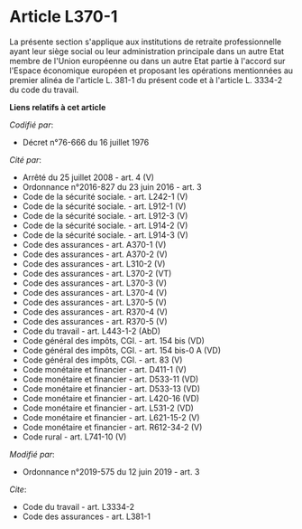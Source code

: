 # Article L370-1

La présente section s'applique aux institutions de retraite professionnelle ayant leur siège social ou leur administration
principale dans un autre Etat membre de l'Union européenne ou dans un autre Etat partie à l'accord sur l'Espace économique
européen et proposant les opérations mentionnées au premier alinéa de l'article L. 381-1 du présent code et à l'article L.
3334-2 du code du travail.

**Liens relatifs à cet article**

_Codifié par_:

  - Décret n°76-666 du 16 juillet 1976

_Cité par_:

  - Arrêté du 25 juillet 2008 - art. 4 (V)
  - Ordonnance n°2016-827 du 23 juin 2016 - art. 3
  - Code de la sécurité sociale. - art. L242-1 (V)
  - Code de la sécurité sociale. - art. L912-1 (V)
  - Code de la sécurité sociale. - art. L912-3 (V)
  - Code de la sécurité sociale. - art. L914-2 (V)
  - Code de la sécurité sociale. - art. L914-3 (V)
  - Code des assurances - art. A370-1 (V)
  - Code des assurances - art. A370-2 (V)
  - Code des assurances - art. L310-2 (V)
  - Code des assurances - art. L370-2 (VT)
  - Code des assurances - art. L370-3 (V)
  - Code des assurances - art. L370-4 (V)
  - Code des assurances - art. L370-5 (V)
  - Code des assurances - art. R370-4 (V)
  - Code des assurances - art. R370-5 (V)
  - Code du travail - art. L443-1-2 (AbD)
  - Code général des impôts, CGI. - art. 154 bis (VD)
  - Code général des impôts, CGI. - art. 154 bis-0 A (VD)
  - Code général des impôts, CGI. - art. 83 (V)
  - Code monétaire et financier - art. D411-1 (V)
  - Code monétaire et financier - art. D533-11 (VD)
  - Code monétaire et financier - art. D533-13 (VD)
  - Code monétaire et financier - art. L420-16 (VD)
  - Code monétaire et financier - art. L531-2 (VD)
  - Code monétaire et financier - art. L621-15-2 (V)
  - Code monétaire et financier - art. R612-34-2 (V)
  - Code rural - art. L741-10 (V)

_Modifié par_:

  - Ordonnance n°2019-575 du 12 juin 2019 - art. 3

_Cite_:

  - Code du travail - art. L3334-2
  - Code des assurances - art. L381-1
